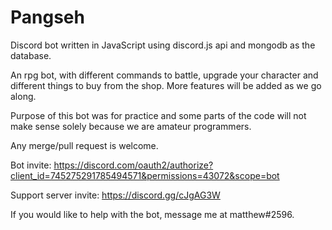# Pangseh
Discord bot written in JavaScript using discord.js api and mongodb as the database.

An rpg bot, with different commands to battle, upgrade your character and different things to buy from the shop. More features will be added as we go along.

Purpose of this bot was for practice and some parts of the code will not make sense solely because we are amateur programmers.

Any merge/pull request is welcome.

Bot invite: https://discord.com/oauth2/authorize?client_id=745275291785494571&permissions=43072&scope=bot

Support server invite: https://discord.gg/cJgAG3W

If you would like to help with the bot, message me at matthew#2596.

